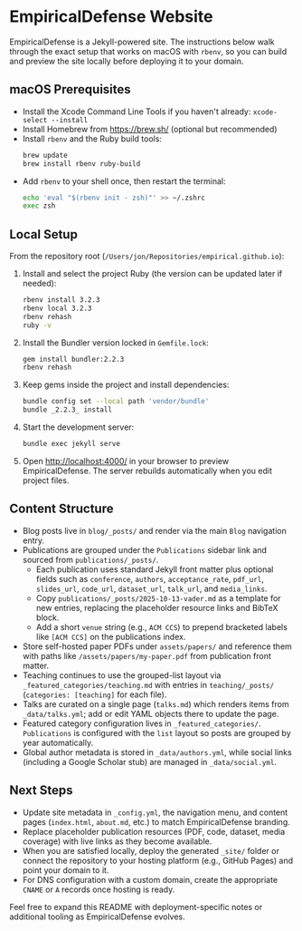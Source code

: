 # EmpiricalDefense Website

EmpiricalDefense is a Jekyll-powered site. The instructions below walk through the exact setup that works on macOS with `rbenv`, so you can build and preview the site locally before deploying it to your domain.

## macOS Prerequisites

- Install the Xcode Command Line Tools if you haven't already: `xcode-select --install`
- Install Homebrew from <https://brew.sh/> (optional but recommended)
- Install `rbenv` and the Ruby build tools:
  ```bash
  brew update
  brew install rbenv ruby-build
  ```
- Add `rbenv` to your shell once, then restart the terminal:
  ```bash
  echo 'eval "$(rbenv init - zsh)"' >> ~/.zshrc
  exec zsh
  ```

## Local Setup

From the repository root (`/Users/jon/Repositories/empirical.github.io`):

1. Install and select the project Ruby (the version can be updated later if needed):
   ```bash
   rbenv install 3.2.3
   rbenv local 3.2.3
   rbenv rehash
   ruby -v
   ```
2. Install the Bundler version locked in `Gemfile.lock`:
   ```bash
   gem install bundler:2.2.3
   rbenv rehash
   ```
3. Keep gems inside the project and install dependencies:
   ```bash
   bundle config set --local path 'vendor/bundle'
   bundle _2.2.3_ install
   ```
4. Start the development server:
   ```bash
   bundle exec jekyll serve
   ```
5. Open <http://localhost:4000/> in your browser to preview EmpiricalDefense. The server rebuilds automatically when you edit project files.

## Content Structure

- Blog posts live in `blog/_posts/` and render via the main `Blog` navigation entry.
- Publications are grouped under the `Publications` sidebar link and sourced from `publications/_posts/`.
  * Each publication uses standard Jekyll front matter plus optional fields such as `conference`, `authors`, `acceptance_rate`, `pdf_url`, `slides_url`, `code_url`, `dataset_url`, `talk_url`, and `media_links`.
  * Copy `publications/_posts/2025-10-13-vader.md` as a template for new entries, replacing the placeholder resource links and BibTeX block.
  * Add a short `venue` string (e.g., `ACM CCS`) to prepend bracketed labels like `[ACM CCS]` on the publications index.
- Store self-hosted paper PDFs under `assets/papers/` and reference them with paths like `/assets/papers/my-paper.pdf` from publication front matter.
- Teaching continues to use the grouped-list layout via `_featured_categories/teaching.md` with entries in `teaching/_posts/` (`categories: [teaching]` for each file).
- Talks are curated on a single page (`talks.md`) which renders items from `_data/talks.yml`; add or edit YAML objects there to update the page.
- Featured category configuration lives in `_featured_categories/`. `Publications` is configured with the `list` layout so posts are grouped by year automatically.
- Global author metadata is stored in `_data/authors.yml`, while social links (including a Google Scholar stub) are managed in `_data/social.yml`.

## Next Steps

- Update site metadata in `_config.yml`, the navigation menu, and content pages (`index.html`, `about.md`, etc.) to match EmpiricalDefense branding.
- Replace placeholder publication resources (PDF, code, dataset, media coverage) with live links as they become available.
- When you are satisfied locally, deploy the generated `_site/` folder or connect the repository to your hosting platform (e.g., GitHub Pages) and point your domain to it.
- For DNS configuration with a custom domain, create the appropriate `CNAME` or `A` records once hosting is ready.

Feel free to expand this README with deployment-specific notes or additional tooling as EmpiricalDefense evolves.

